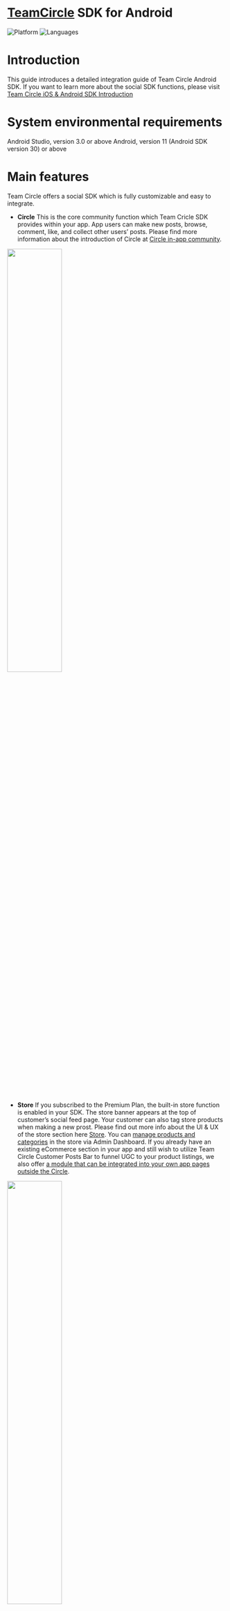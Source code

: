 # [TeamCircle](https://teamcircle.io) SDK for Android

![Platform](https://img.shields.io/badge/platform-ANDROID-orange.svg)
![Languages](https://img.shields.io/badge/language-JAVA-orange.svg)

# Introduction
This guide introduces a detailed integration guide of Team Circle Android SDK. 
If you want to learn more about the social SDK functions, please visit [Team Circle iOS & Android SDK Introduction](https://www.teamcircle.io/document/Team_Circle_iOS_Android_Social_SDK_Introduction)

# System environmental requirements

Android Studio, version 3.0 or above
Android, version 11 (Android SDK version 30) or above

# Main features

Team Circle offers a social SDK which is fully customizable and easy to integrate.

* **Circle** 
This is the core community function which Team Cricle SDK provides within your app. App users can make new posts, browse, comment, like, and collect other users’ posts. Please find more information about the introduction of Circle at [Circle in-app community](https://www.teamcircle.io/document/Team_Circle_iOS_Android_Social_SDK_Introduction?target=Circle_in-app_community).

<img src="https://user-images.githubusercontent.com/114135053/192727471-e96837fe-8fa5-43dd-a30f-9bf82c07d392.png" width="50%">

* **Store**
If you subscribed to the Premium Plan, the built-in store function is enabled in your SDK. The store banner appears at the top of customer’s social feed page. Your customer can also tag store products when making a new prost. Please find out more info about the UI & UX of the store section here [Store](https://www.teamcircle.io/document/Team_Circle_iOS_SDK_Integration_Guide?target=Store). You can [manage products and categories](https://www.teamcircle.io/document/Team_Circle_Admin_Dashboard_Feature_Introduction?target=Manage_store) in the store via Admin Dashboard. If you already have an existing eCommerce section in your app and still wish to utilize Team Circle Customer Posts Bar to funnel UGC to your product listings, we also offer [a module that can be integrated into your own app pages outside the Circle](https://www.teamcircle.io/document/Team_Circle_iOS_SDK_Integration_Guide?target=Store).

<img src="https://user-images.githubusercontent.com/114135053/192728188-dd3a80a1-7e8c-480f-a526-fb6f378ed664.png" width="50%">

* **Instant messaging** Customers can chat with others individually using our IM system. We currently support sending text messages, voice messages, photos, videos. An admin can also [link the admin account with a Circle community account](https://www.teamcircle.io/document/Team_Circle_Admin_Dashboard_Feature_Introduction?target=Link_unlink_accounts). After linking, an “official staff” badge will appear next to the Circle account. Please find more information about details of the IM system here [Instant Messaging](https://www.teamcircle.io/document/Team_Circle_iOS_Android_Social_SDK_Introduction?target=Instant_messaging).

<img src="https://user-images.githubusercontent.com/114135053/192732545-e686d10f-bd3c-4c70-a7eb-ab1b3f7475d0.png" width="50%">

* **Customizable UI** Circle SDK offers customizable UI components so that you can fine tune the Circle to match the style of the rest of your app. First of all, you may switch between two different themes: Light Theme or Dark Theme. Then, all buttons, text, icons, and click effects can be customized. Please find more information about details of the Customizable UI here [Customizable UI](https://www.teamcircle.io/document/Team_Circle_iOS_Android_Social_SDK_Introduction?target=Customizable_UI).

<img src="https://user-images.githubusercontent.com/114135053/192732951-bbefef0a-d617-46a9-81f5-24c171a3ef0d.png" width="50%">

# Integration
## Get started
* Sign up at https://www.TeamCircle.io.
* Login and find App ID and App Key in Admin Dashboard → SDK&DOC → App Info, you will need them in the following steps.

## Project configuration
### Step 1 Add Dependency in your project’s build.gradle
```bash
buildscript {
  //...
}
allprojects {
  repositories {
    //...
    jcenter()
    maven { url 'https://jitpack.io' }
  }
}
```
> **note:** Gradle version7.0.0 or higher;Add Dependency in your project’s setting.gradle
```bash
dependencyResolutionManagement {
  repositoriesMode.set(RepositoriesMode.FAIL_ON_PROJECT_REPOS)
  repositories {
    google()
    mavenCentral()
    jcenter() // Warning: this repository is going to shut down soon
    maven { url 'https://jitpack.io' }
  }
}
```

### Step 2 Add tools:replace="android:theme" in <application> tag in AndroidManifest.xml
```bash
<?xml version="1.0" encoding="utf-8"?>
<manifest xmlns:android="http://schemas.android.com/apk/res/android" xmlns:tools="http://schemas.android.com/tools" >
  // ...
  <application
    // ...
    tools:replace="android:theme">
    // ...
  </application>
</manifest>
```

### Step 3 Copy and paste Team Circle SDK.aar into app/libs folder
```bash
android {
  //...
  repositories {
    flatDir {
      dirs 'libs'
    }
  }
}
```
> **note:** Gradle version7.0.0 or higher;Add Dependency in your project’s setting.gradle
```bash
dependencyResolutionManagement {
  repositoriesMode.set(RepositoriesMode.FAIL_ON_PROJECT_REPOS)
  repositories {
    flatDir {
      dirs 'app/libs'
    }
  }
}
```

### Step 4 Xcode Add Privacy Permission Description
```bash
implementation(name: 'TeamCircleSDK_Release', ext:'aar')
```
Circle SDK has local data storage and UI interface, so you also need to include the following dependencies in your project:
```bash
com.tencent:mmkv-static
com.google.code.gson:gson
com.github.bumptech.glide:glide
com.squareup.okhttp3:okhttp
android.arch.persistence.room:runtime
com.giphy.sdk:ui
com.google.firebase:firebase-core
com.airbnb.android:lottie
com.amazonaws:aws-android-sdk-s3
org.greenrobot:eventbus
com.github.CarGuo.GSYVideoPlayer:GSYVideoPlayer
org.jsoup:jsoup
io.hyphenate:hyphenate-chat
com.pierfrancescosoffritti.androidyoutubeplayer:chromecast-sender:0.26
```
If your project does not have the above dependent package files, you can also install the dependent packages in the following ways:
```bash
com.tencent:mmkv-static
implementation 'com.tencent:mmkv-static:1.2.10'
implementation 'com.google.code.gson:gson:2.8.7'

implementation 'com.github.bumptech.glide:glide:4.11.0'
annotationProcessor 'com.github.bumptech.glide:compiler:4.11.0'
implementation "com.github.bumptech.glide:okhttp3-integration:4.11.0"

implementation 'com.squareup.okhttp3:okhttp:4.7.2'
implementation 'com.squareup.okhttp3:logging-interceptor:4.7.2'

implementation 'android.arch.persistence.room:runtime:1.1.1'
annotationProcessor "android.arch.persistence.room:compiler:1.1.1"

implementation 'com.giphy.sdk:ui:1.2.8'

implementation 'com.google.firebase:firebase-core:17.2.2'

implementation "com.airbnb.android:lottie:3.2.2"

implementation 'com.amazonaws:aws-android-sdk-s3:2.16.0'
implementation('com.amazonaws:aws-android-sdk-mobile-client:2.13.+@aar') { transitive = true }
implementation('com.amazonaws:aws-android-sdk-auth-userpools:2.13.+@aar') { transitive = true }

implementation 'org.greenrobot:eventbus:3.0.0'

implementation 'com.github.CarGuo.GSYVideoPlayer:GSYVideoPlayer:v8.1.6-jitpack'

implementation 'org.jsoup:jsoup:1.14.2'

implementation 'io.hyphenate:hyphenate-chat:3.9.5'

implementation 'com.pierfrancescosoffritti.androidyoutubeplayer:chromecast-sender:0.26'
```

## TeamCircleListener callbacks
TeamCircleListener gives the results (success or fail) of SDK initialization, login, log out, user data modification, download json file, and unread messages number.
```bash
TeamCircleSDK.getInstance().registerTeamCircleListener(new TeamCircleListener() {
  @Override
  public void loginSuccess(String accountId) {}
  @Override
  public void logoutSuccess() {}
  @Override
  public void onNotificationStateChanged(int notificationCount) {}
  @Override
  public void onEditProfile(String accountName, String avatarUrl, String bio, ProfileAccountListener profileAccountListener) {}
  @Override
  public void onShareJsonDownloaded(String shareJsonContent) {}
  @Override
  public void onDeleteAccount() {}
  @Override
  public void teamCircleTapProduct(String productCode) {}
});
```
Error Codes:
20001: SDK initialization fail
20002: Obtain UUID fail
20003: User not login
20004: Feature not supported

## SDK initialization
There are two options to initialize the SDK:
First, initialize the SDK in ‘onCreate’ of the application with appId and appKey.
```bash
TeamCircleSDK.getInstance().init(application, "xxxx", "xxxxxxx1e472ba7c915d5ab1080dc");
```
Or, register a global listener in ‘onCreate’ of the application and unregister in 'onTerminate'
```bash
public final TeamCircleListener teamCircleListener = new TeamCircleListener () {
  //...
}

@Override
public void onCreate () {
  super.onCreate();
  TeamCircleSDK.getInstance().registerTeamCircleListener(teamCircleListener);
}

@Override
public void onTerminate () {
  super.onTerminate();
  TeamCircleSDK.getInstance().unRegisterTeamCircleListener(teamCircleListener);
}
```

## User account

**Method:** userLogin

**Description:** After user login to your app, call userLogin to update the user login state and sync data with Circle.

**Parameters:**

```bash
public void userLogin(String thirdPartyId, String accountName, String avatarUrl, String accountEmail, String bio);
```
**Sample Code:**

```bash
TeamCircleSDK.getInstance().userLogin(UserRepository.getInstance().getThirdPartyId(),UserRepository.getInstance().getMe().getAccountName(),UserRepository.getInstance().getMe().getAvatarUrl(),UserRepository.getInstance().getMe().getAccountEmail(),UserRepository.getInstance().getMe().getBio());
```

**Method:** userLogout

**Description:** Description: After user logout from your app, call userLogout to update the user login state and sync data with Circle.

**Parameters:**

```bash
public void userLogout();
```
**Sample Code:**

```bash
TeamCircleSDK.getInstance().userLogout();
```

**Method:** deleteAccount

**Description:** Description: Use this method to clear all personal data of the user in the server.

**Parameters:**

```bash
public void deleteAccount(OperatorResultCallback callback);
```
**Sample Code:**

```bash
TeamCircleSDK.getInstance().deleteAccount(new OperatorResultCallback() 
{
    @Override
    public void onSuccess() {
        
    }

    @Override
    public void onFail(String error) {

    }
});
```

## Actions and notifications
There are several types of actions including like, comment, reply, favorite, followed by other users, and posts get featured by admin. All these actions can be sent to customers as push notifications, and you only need to set ‘Push Notification Callback’ in the Admin Dashboard → SDK&DOC → APP Info. After receiving push notifications in the app, the following methods can be used to redirect to Circle Notification Module:

**Method:** jumpToNotificationCenter

**Parameters:**

```bash
public void jumpToNotificationCenter();
```
**Sample Code:**

```bash
TeamCircleSDK.getInstance().jumpToNotificationCenter();
```
There are two types of messages received by the server, Circle messages and IM offline messages. The specific parameters are as follows:
| **Param** | **Type** | **Description** |
| --- | --- | --- |
| callbackType | String | Message type:<br>NOTIFICATION: Circle messages;<br>MESSAGE: IM offline messages. |
| callbackData | List<Object> | Data list |
| sign | String | Encryption rules: appKey + callbackData encrypt with MD5 |

**Signature sample:**
When you receive notification data as follows: 
```bash
{
  "callbackType": "NOTIFICATION",
  "callbackData": [{
    "notificationType": "FOLLOW",
    "ownerId": "1",
    "accountId": "2",
    "accountName": "Maria",
    "notificationTime": "1661394887563",
    "unreadNum": 11
  }],
  "sign": "e850231501b44e95fea1c8058b11fe3e"
}
```
Suppose your appKey is apmhwgc3, then you need to concatenate the appKey and the received notification data with a semicolon as follows:
```bash
apmhwgc3;[{"notificationType":"FOLLOW","ownerId":"1","accountId":"2","accountName":"Maria","notificationTime":1661394887563,"unreadNum":11}]
```
Finally, encrypt the spliced string above by MD5, and you can get the final encrypted string: **e850231501b44e95fea1c8058b11fe3e**.


CallbackData params of NOTIFICATION:
| **Param** | **Type** | **Description** |
| --- | --- | --- |
| notificationType | String | Notification type:<br>FOLLOW<br>LIKE_POST<br>FEATURED_POST<br>COMMENT<br>LIKE_COMMENT<br>REPLY<br>POST_MENTION<br>COMMENT_MENTION<br>DOWNLOAD_JSON |
| ownerId | String | The user id who receiving the notification |
| accountId | String | The user id who sending the notification |
| accountName | String | The user name who sending the notification |
| notificationTime | Long | Notification sending time, Unix timestamp, unit: ms |

CallbackData params of MESSAGE:
| **Param** | **Type** | **Description** |
| --- | --- | --- |
| messageType | String | Notification type:<br>txt<br>img<br>audio<br>video |
| ownerId | String | The user id who receiving the notification |
| accountId | String | The user id who sending the notification |
| accountName | String | The user name who sending the notification |
| notificationTime | Long | Notification sending time, Unix timestamp, unit: ms |

## Circle modules
Circle module consists of Feed module, UserCenter module, Search Module, and NewPost Module. The circle SDK provides you with a whole Circle UI component and all small independent UI components that you can use separately.

**Method:** CircleFragment

**Description:** Add a whole Circle UI component into the navigation controller, so that Feed module, Search module, UserCenter module, and NewPost module are all included.

```bash
FragmentManager supportFragmentManager = getSupportFragmentManager();
FragmentTransaction fragmentTransaction = supportFragmentManager.beginTransaction();
fragmentTransaction.replace(R.id.root_view, CircleFragment.newInstance());
fragmentTransaction.commit();
```
Don't forget to define the fragment in the layout file:

```bash
<?xml version="1.0" encoding="utf-8"?>
<androidx.constraintlayout.widget.ConstraintLayout xmlns:android="http://schemas.android.com/apk/res/android"
  xmlns:app="http://schemas.android.com/apk/res-auto"
  xmlns:tools="http://schemas.android.com/tools"
  android:layout_width="match_parent"
  android:layout_height="match_parent"
  tools:context="CircleFragmentActivity">
  <fragment
    android:name="com.xkglow.xkchrome.sdk.ui.fragment.CircleFragment"
    android:id="@+id/root_view"
    android:layout_width="match_parent"
    android:layout_height="match_parent"/>
</androidx.constraintlayout.widget.ConstraintLayout>
```
Use the following activities or views if you want to separately use these UI components:

**Method:** FeedView

**Description:** In the Feed module, you can view posts, like, comment, favorite, and follow users.

```bash
<?xml version="1.0" encoding="utf-8"?>
<androidx.constraintlayout.widget.ConstraintLayout
  xmlns:android="http://schemas.android.com/apk/res/android"
  xmlns:app="http://schemas.android.com/apk/res-auto"
  xmlns:tools="http://schemas.android.com/tools"
  android:layout_width="match_parent"
  android:layout_height="match_parent"
  tools:context="CircleFragmentActivity">
  <com.xkglow.xkchrome.sdk.ui.FeedView
    android:id="@+id/root_view"
    android:layout_width="match_parent"
    android:layout_height="match_parent"/>
</androidx.constraintlayout.widget.ConstraintLayout>
```
Or you can also initialize the feed module in code:

```bash
FeedView feedView = new FeedView(MainActivity.this);parentView.addView(feedView);
```

**Method:** UserCenterActivity

**Description:** UserCenter module shows profile image, username, followers and followings, user’s posts and favorite posts.

```bash
TeamCircleSDK.getInstance().openAccountActivity();
```

**Method:** SearchActivity

**Description:** Search module is used to search user accounts and hashtags.

```bash
TeamCircleSDK.getInstance().openSearchActivity();
```

**Method:** NewPostActivity

**Description:** NewPost modules is used to send new user post which can be photos or videos. Also you can include product tags if you choose Premium Plan.

```bash
TeamCircleSDK.getInstance().openNewPostActivity(new NewPostCallback() {
  @Override
  public void onNewPost(NewPostDetail newPostDetail) {
  }
});
```
onNewPost method returns the local post information to be published. After that, you can publish the post information through the sendPost method.

```bash
TeamCircleSDK.getInstance().sendPost(newPostDetail, new SendPostCallBack() {
  @Override
  public void onPostPrepare(RequestPostData requestPostData) {
    // prepare to send post
  }

  @Override
  public void onPostSuccess(RequestPostData requestPostData) {
    // send post success
  }

  @Override
  public void onPostError(RequestPostData requestPostData) {
    // send post error
  }
});
```

## Post Attachment
Sometimes an app might have its own unique content that it wishes users can share along with the post. These contents are usually related with the core function of the app. Here are a few examples

* An IoT cookware app can enable users to share their recipe program while posting gourmet photos.
* A fitness app can enable users to share their customized training program while posting stunning results.
* An IoT lighting app can enable users to share the customized holiday light animation programs while showing off the end results.

<img src="https://user-images.githubusercontent.com/114135053/192987251-42b59af8-1ddc-4540-867b-811b32fcb1a9.png" width="30%">

In the above example of XKchrome app (for an IoT lighting hardware), the customers can share a light theme built by themselves along with their posts for others to download and run.

Team Circle SDK allows users to attach a downloadable json file while creating new posts. This file can be downloaded by others and perform functions outside Circle as mentioned in the above examples. Maximum size of a json file is 4096 bytes. If the file size exceeds this size, or the file is in another format such as PDF, your app may upload this file to a server and include the link in the json file. Customized icon, text and image can be uploaded along with the json to represent the shared Json file.

By default, the json file contains the following keys:

1. appId and appLogo: In some cases, you may use the same Circle community among multiple apps, for example, smart cookware app1 and app2 for different models. The appId and appLogo could be used to differentiate the shared Json file in order for the app to properly interact with the Json (such as making the compatible Json downloadable).
2. thumbnail: a thumbnail image file that represents the shared item.
3. name: plain text.
4. content: a json format content

**Method:** setShareJsonActivity

**Description:** Set your view controller which shows a custom view for selecting and sharing json.

**Sample Code:**

```bash
TeamCircleSDK.getInstance().getShareJsonSetting().setShareJsonActivity("com.xxxx.xxxx.xxxxActivity", "android.intent.category.DEFAULT");
```

**Method:** setShareJson

**Description:** Set share json. If you select a Json in the ShareJsonActivity page, you need to call it when you return to the page.

**Sample Code:**

```bash
ShareJson shareJson = new ShareJson();
shareJson.setAppId("com.xxxx.xxxx");
shareJson.setAppLogo(R.drawable.icon);
shareJson.setName(wavePatternHolder.name);
shareJson.setContent(wavePatternHolder.toJson());
shareJson.setThumbnail(thumbnailSavePathMap.get(selectedIndex));
TeamCircleSDK.getInstance().getShareJsonSetting().setShareJson(shareJson);
```

**Method:** setShareJsonIcons

**Description:** Set upload and download icons.

**Sample Code:**

```bash
TeamCircleSDK.getInstance().getShareJsonSetting().setShareJsonIcons(R.drawable.dark_download_share_json,R.drawable.dark_download_share_json_disable,R.drawable.dark_upload_share_json);
```

**Method:** setShareJsonTitle

**Description:** Set title for the json file.

**Sample Code:**

```bash
TeamCircleSDK.getInstance().getShareJsonSetting().setShareJsonTitle("Title"));
```

**Method:** setShareJsonDownloadedTips

**Description:** Set the prompt text while downloading.

**Sample Code:**

```bash
TeamCircleSDK.getInstance().getShareJsonSetting().setShareJsonDownloadedTips("Download success");
```

## Store
Your customers can add product tags while creating new posts if you choose our Premium Plan. There are two options of integrating the Store module:
1. Add a whole Store module. A store section will appear at the top of the Circle social feed.
2. Only integrate the Customer Post Bar into your own product detail page if you have existing ecommerce functions in your app.

Both options require entering complete product info in the [Store](https://www.teamcircle.io/document/Team_Circle_iOS_Android_Social_SDK_Introduction?target=Store) page in the Admin Dashboard.

**Method:** StoreActivity

**Description:** Add a whole Store Module.

**Sample Code:**

```bash
TeamCircleSDK.getInstance().openStoreActivity();
```

**Method:** initCustomerPostBar

**Description:** Add a Customer Post Bar into your own product detail page.

**Sample Code:**

```bash
<com.xkglow.xkchrome.sdk.view.CustomerPostBarView
  android:id="@+id/customer_photo_gallery"
  android:layout_width="match_parent"
  android:layout_height="wrap_content"/>
  CustomerPostBarView customerPostBarView=findViewById(R.id.customer_photo_gallery);
  customerPostBarView.initCustomerPostBar(mProductId);
  customerPostBarView.setDataLoadStateListener(new CustomerPostBarView.DataLoadStateListener() {
  @Override
  public void onDataLoadSuccess(List<PostBean> postBeans) {
  }
});
```

## Instant messaging

**Method:** IMMessageActivity

**Description:** Add a whole IM system.

**Sample Code:**

```bash
IMMessageActivity.start(getContext());
```

# Customizable UI components
Customization on all UI components is optional, it will use default values if any of the following methods are not called.

## Text fonts and colors
* **Method:** setTextFontRegular <br> **Description:** Set regular text font and color, including post descriptions, comments, replies, etc.

* **Method:** setTextFontBold <br> **Description:** Set bold text font and color, including username.

* **Method:** setTextFontAction <br> **Description:** Set action button text font and color, including follow button.

* **Method:** setTextFontProductName <br> **Description:** Set product name text font and color.

* **Method:** setTextFontProductPrice <br> **Description:** Set product price text font and color.

* **Method:** setProductDescColor <br> **Description:** Set product description text color.

Sample Code:

```bash
Typeface typeface = Typeface.createFromAsset(context.getAssets(), "fonts/Roboto.ttf");
TeamCircleSDK.getInstance().getUiSetting().setTextFontRegular(typeface,context.getResources().getColor(R.color.redColor));

Typeface typeface = Typeface.createFromAsset(context.getAssets(), "fonts/Roboto.ttf");
TeamCircleSDK.getInstance().getUiSetting().setTextFontBold(typeface);

Typeface typeface = Typeface.createFromAsset(context.getAssets(), "fonts/Roboto.ttf");
TeamCircleSDK.getInstance().getUiSetting().setTextFontAction(typeface,context.getResources().getColor(R.color.redColor));

Typeface typeface = Typeface.createFromAsset(context.getAssets(), "fonts/Roboto.ttf");
TeamCircleSDK.getInstance().getUiSetting().setTextFontProductName(typeface,context.getResources().getColor(R.color.redColor));

Typeface typeface = Typeface.createFromAsset(context.getAssets(), "fonts/Roboto.ttf");
TeamCircleSDK.getInstance().getUiSetting().setTextFontProductPrice(typeface,context.getResources().getColor(R.color.redColor));

Typeface typeface = Typeface.createFromAsset(context.getAssets(), "fonts/Roboto.ttf");
TeamCircleSDK.getInstance().getUiSetting().setProductDescColor(typeface,context.getResources().getColor(R.color.redColor));
```

## Icons
* **Method:** setIconFavorite <br> **Description:** Set icon for favorite-unselected.
<img src="https://user-images.githubusercontent.com/114135053/193207595-31fc189d-cfd0-4545-bf08-a921e70e5ec8.png" width="40%">

* **Method:** setIconFavoriteSelected <br> **Description:** Set icon for favorite-selected.
<img src="https://user-images.githubusercontent.com/114135053/193207820-e7bc98ee-f689-4b05-8b2e-16f145320ffe.png" width="40%">

* **Method:** setIconTag <br> **Description:** Set icon for tag-unselected.
<img src="https://user-images.githubusercontent.com/114135053/193208162-34169299-6d0b-4ce7-aa81-6f66e044eb0b.png" width="40%">

* **Method:** setIconTagSelected <br> **Description:** Set icon for tag-selected.
<img src="https://user-images.githubusercontent.com/114135053/193208063-acba5fd5-e175-419f-9c0a-2359b933eed4.png" width="40%">

* **Method:** setIconLike <br> **Description:** Set icon for like-unselected.
<img src="https://user-images.githubusercontent.com/114135053/193207743-8ce0c13a-fdd0-4a29-abab-40f8c0aa7294.png" width="40%">

* **Method:** setIconLikeSelected <br> **Description:** Set icon for like-selected.
<img src="https://user-images.githubusercontent.com/114135053/193207089-aa46975e-e9a5-4912-8a2e-0a74fa0b5df0.png" width="40%">

* **Method:** setIconShare <br> **Description:** Set icon for share post.
<img src="https://user-images.githubusercontent.com/114135053/193207304-96a4cb64-df41-457b-8cf2-fb6a70055c2a.png" width="40%">

* **Method:** setIconComment <br> **Description:** Set icon for making comments.
<img srchttps://user-images.githubusercontent.com/114135053/193208233-6ca58d96-f7a2-4be9-b314-1548975cce4f.png" width="40%">

* **Method:** setIconNewPost <br> **Description:** Set icon for creating a new post.
<img src="https://user-images.githubusercontent.com/114135053/193207459-4f27af98-21d5-434b-a06b-b6b55b953e69.png" width="40%">

* **Method:** setIconBack <br> **Description:** Set icon for all back buttons.
<img src="https://user-images.githubusercontent.com/114135053/193207889-fac83ce6-6499-4fd9-adf4-1b4e8c5fc1b4.png" width="40%">

* **Method:** setIconEnableSendComment <br> **Description:** Set icon for enable to sending a comments.
<img src="https://github.com/TeamCircleSDK/teamcircle-android-sdk/assets/114135053/77a48f4a-2846-4c33-ad3f-28eeb888d352" width="40%">

* **Method:** setIconDisableSendComment <br> **Description:** Set icon for disable to sending a comments.
<img src="https://github.com/TeamCircleSDK/teamcircle-android-sdk/assets/114135053/69c92f06-f607-4591-8334-16af2991797d" width="40%">

* **Method:** setIconEnableSendGif <br> **Description:** Set icon for enable to sending a GIF.
<img src="https://github.com/TeamCircleSDK/teamcircle-android-sdk/assets/114135053/0963274c-6fb0-4f62-b2a7-24a69435aeb3" width="40%">

* **Method:** setIconDisableSendGif <br> **Description:** Set icon for disable to sending a GIF.
<img src="https://github.com/TeamCircleSDK/teamcircle-android-sdk/assets/114135053/74aa020d-ff4b-4da0-9130-7c0d2d1313e1" width="40%">

* **Method:** setIconEnableSendPhoto <br> **Description:** Set icon for enable to sending photos.
<img src="https://github.com/TeamCircleSDK/teamcircle-android-sdk/assets/114135053/b2df3983-969d-4c6a-83c4-1493103f2abf" width="40%">

* **Method:** setIconDisableSendPhoto <br> **Description:** Set icon for disable to sending photos.
<img src="https://github.com/TeamCircleSDK/teamcircle-android-sdk/assets/114135053/2b0cd44f-1609-4f18-9060-7e7e8505b7fb" width="40%">

* **Method:** setIconMoreOperation <br> **Description:** Set the more operation icon in the upper right corner of the post.
<img src="https://github.com/TeamCircleSDK/teamcircle-android-sdk/assets/114135053/207fddbc-3d3f-4bd7-ba1c-419b257348a4" width="40%">

* **Method:** setIconStore <br> **Description:** Set the icon of the store entrance.
<img src="https://github.com/TeamCircleSDK/teamcircle-android-sdk/assets/114135053/9120307a-9f89-43d9-ade4-1d8352cf0216" width="40%">

* **Method:** setIconProfile <br> **Description:** Set the icon of profile.
<img src="https://github.com/TeamCircleSDK/teamcircle-android-sdk/assets/114135053/2f373b16-7786-4a50-b0c0-94b35226a6ce" width="40%">

* **Method:** setIconChat <br> **Description:** Set the icon of chat.
<img src="https://github.com/TeamCircleSDK/teamcircle-android-sdk/assets/114135053/9935826d-993b-4044-ab1f-161c047da353" width="40%">

* **Method:** setIconProfileMyPost <br> **Description:** Set the icon of my post in profile.
<img src="https://github.com/TeamCircleSDK/teamcircle-android-sdk/assets/114135053/09911c2c-4296-4d38-a4ee-5c63f0f349a0" width="40%">

* **Method:** setIconProfileMyPostSelected <br> **Description:** Set the icon of my post seleted in Profile.
<img src="https://github.com/TeamCircleSDK/teamcircle-android-sdk/assets/114135053/858d7621-357b-486a-b16b-d3d24892bdc6" width="40%">

* **Method:** setIconProfileFavorite <br> **Description:** Set the icon of my favorite in profile.
<img src="https://github.com/TeamCircleSDK/teamcircle-android-sdk/assets/114135053/8ec2a9d7-ff07-4056-87a1-43b461662aa4" width="40%">

* **Method:** setIconProfileFavoriteSelected <br> **Description:** Set the icon of my favorite seleted in profile.
<img src="https://github.com/TeamCircleSDK/teamcircle-android-sdk/assets/114135053/ef0b2a6d-38cb-45ba-8bc7-8b892ce518db" width="40%">



Sample Code:
```bash
TeamCircleSDK.getInstance().getUiSetting().setIconBack(R.drawable.back);
TeamCircleSDK.getInstance().getUiSetting().setIconLike(R.drawable.like);
TeamCircleSDK.getInstance().getUiSetting().setIconLikeSelected(R.drawable.like_selected);
TeamCircleSDK.getInstance().getUiSetting().setIconFavorite(R.drawable.favorite);
TeamCircleSDK.getInstance().getUiSetting().setIconFavoriteSelected(R.drawable.favorite_selected);
TeamCircleSDK.getInstance().getUiSetting().setIconComment(R.drawable.comment);
TeamCircleSDK.getInstance().getUiSetting().setIconShare(R.drawable.share);
TeamCircleSDK.getInstance().getUiSetting().setIconNewPost(R.drawable.newpost);
TeamCircleSDK.getInstance().getUiSetting().setIconTag(R.drawable.tag);
TeamCircleSDK.getInstance().getUiSetting().setIconTagSelected(R.drawable.tag_select);
TeamCircleSDK.getInstance().getUiSetting().setIconEnableSendComment(R.drawable.enable_send_comment);
TeamCircleSDK.getInstance().getUiSetting().setIconDisableSendComment(R.drawable.disable_send_comment);
TeamCircleSDK.getInstance().getUiSetting().setIconEnableSendGif(R.drawable.enable_send_gif);
TeamCircleSDK.getInstance().getUiSetting().setIconDisableSendGif(R.drawable.disable_send_gif);
TeamCircleSDK.getInstance().getUiSetting().setIconEnableSendPhoto(R.drawable.enable_send_photo);
TeamCircleSDK.getInstance().getUiSetting().setIconDisableSendPhoto(R.drawable.disable_send_photo);
TeamCircleSDK.getInstance().getUiSetting().setIconMoreOperation(R.drawable.more_operation);
TeamCircleSDK.getInstance().getUiSetting().setIconStore(R.drawable.store);
TeamCircleSDK.getInstance().getUiSetting().setIconProfile(R.drawable.profile);
TeamCircleSDK.getInstance().getUiSetting().setIconChat(R.drawable.chat);
TeamCircleSDK.getInstance().getUiSetting().setIconProfileMyPost(R.drawable.profile_my_post);
TeamCircleSDK.getInstance().getUiSetting().setIconProfileMyPostSelected(R.drawable.profile_my_post_selected);
TeamCircleSDK.getInstance().getUiSetting().setIconProfileFavorite(R.drawable.profile_favorite);
TeamCircleSDK.getInstance().getUiSetting().setIconProfileFavoriteSelected(R.drawable.profile_favorite_selected);
```
## Colors

* **Method:** setSystemBackgroundColor <br> **Description:** Set the background color of all pages.
<img src="https://user-images.githubusercontent.com/114135053/192998082-93f4eb97-3582-451a-86cf-3381340e22a9.png" width="50%">

* **Method:** setBackgroundEffectColor <br> **Description:** Set the background color of the highlighted section.
<img src="https://user-images.githubusercontent.com/114135053/192998234-79f3e83a-1d75-497f-aea8-8316884e9dcb.png" width="30%">

* **Method:** setLinkColor <br> **Description:** Set all web page link color.
<img src="https://user-images.githubusercontent.com/114135053/192998363-b97d4841-52a9-4a7c-976d-e2cf0828cd66.png" width="30%">

Sample Code:
```bash
TeamCircleSDK.getInstance().getUiSetting().setSystemBackgroundColor(context.getColor(R.color.blackColor));
TeamCircleSDK.getInstance().getUiSetting().setBackgroundEffectColor(context.getColor(R.color.blackColor));
TeamCircleSDK.getInstance().getUiSetting().setLinkColor(context.getColor(R.color.white));
```

## Redirect

* **Method:** toStoreVCtrl <br> **Description:** Redirects to the Store view controller.

* **Method:** toUserCenterVCtrl <br> **Description:** Redirects to the UserCenter view controller.

* **Method:** toNewPostVCtrl <br> **Description:** Redirects to the NewPost view controller.

* **Method:** toSearchVCtrl <br> **Description:** Redirects to the Search view controller.

* **Method:** toChatListAction <br> **Description:** Redirects to the Chat view controller.

* **Method:** toChatAction <br> **Description:** Redirects to the Chat view controller.

Sample Code:
```bash
TCManager.sharedInstance.toStoreVCtrl(nav: navigation) { vc, error in
  if let storeVC = vc {
  }
}
TCManager.sharedInstance.toUserCenterVCtrl(nav: navigation) { vc, error in
  if let userVC = vc {
  }
}
TCManager.sharedInstance.toNewPostVCtrl { error in }
TCManager.sharedInstance.toSearchVCtrl { error in }
TCManager.sharedInstance.toChatListAction(nav: navigation)
TCManager.sharedInstance.toChatAction(nav: navigation, conversationId: "conversationId")
```

## Terms and privacy policy

* **Method:** setPrivacyPolicy <br> **Description:** Set privacy policy website url.

* **Method:** setTermsAndConditions <br> **Description:** Set terms and conditions website url.

Sample Code:
```bash
TeamCircleSDK.getInstance().setPrivacyPolicy("https://xxxxxx.html");
TeamCircleSDK.getInstance().setTermsAndConditions("https://xxxxxx.html");
```
If the links are not entered,these two documents will remain hidden.
